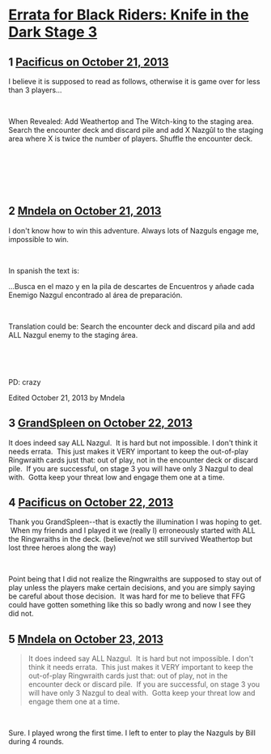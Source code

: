 # [Errata for Black Riders: Knife in the Dark Stage 3](https://community.fantasyflightgames.com/topic/92428-errata-for-black-riders-knife-in-the-dark-stage-3/)

## 1 [Pacificus on October 21, 2013](https://community.fantasyflightgames.com/topic/92428-errata-for-black-riders-knife-in-the-dark-stage-3/?do=findComment&comment=893449)

I believe it is supposed to read as follows, otherwise it is game over for less than 3 players...

 

When Revealed: Add Weathertop and The Witch-king to the staging area. Search the encounter deck and discard pile and add X Nazgûl to the staging area where X is twice the number of players. Shuffle the encounter deck.

 

 

 

## 2 [Mndela on October 21, 2013](https://community.fantasyflightgames.com/topic/92428-errata-for-black-riders-knife-in-the-dark-stage-3/?do=findComment&comment=893675)

I don't know how to win this adventure. Always lots of Nazguls engage me, impossible to win.

 

In spanish the text is:

...Busca en el mazo y en la pila de descartes de Encuentros y añade cada Enemigo Nazgul encontrado al área de preparación.

 

Translation could be: Search the encounter deck and discard pila and add ALL Nazgul enemy to the staging área.

 

 

PD: crazy

Edited October 21, 2013 by Mndela

## 3 [GrandSpleen on October 22, 2013](https://community.fantasyflightgames.com/topic/92428-errata-for-black-riders-knife-in-the-dark-stage-3/?do=findComment&comment=893974)

It does indeed say ALL Nazgul.  It is hard but not impossible. I don't think it needs errata.  This just makes it VERY important to keep the out-of-play Ringwraith cards just that: out of play, not in the encounter deck or discard pile.  If you are successful, on stage 3 you will have only 3 Nazgul to deal with.  Gotta keep your threat low and engage them one at a time.

## 4 [Pacificus on October 22, 2013](https://community.fantasyflightgames.com/topic/92428-errata-for-black-riders-knife-in-the-dark-stage-3/?do=findComment&comment=894447)

Thank you GrandSpleen--that is exactly the illumination I was hoping to get.  When my friends and I played it we (really I) erroneously started with ALL the Ringwraiths in the deck. (believe/not we still survived Weathertop but lost three heroes along the way)  

 

Point being that I did not realize the Ringwraiths are supposed to stay out of play unless the players make certain decisions, and you are simply saying be careful about those decision.  It was hard for me to believe that FFG could have gotten something like this so badly wrong and now I see they did not.  

## 5 [Mndela on October 23, 2013](https://community.fantasyflightgames.com/topic/92428-errata-for-black-riders-knife-in-the-dark-stage-3/?do=findComment&comment=894616)

> It does indeed say ALL Nazgul.  It is hard but not impossible. I don't think it needs errata.  This just makes it VERY important to keep the out-of-play Ringwraith cards just that: out of play, not in the encounter deck or discard pile.  If you are successful, on stage 3 you will have only 3 Nazgul to deal with.  Gotta keep your threat low and engage them one at a time.

 

Sure. I played wrong the first time. I left to enter to play the Nazguls by Bill during 4 rounds.

